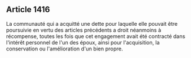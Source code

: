 Article 1416
----
La communauté qui a acquitté une dette pour laquelle elle pouvait être
poursuivie en vertu des articles précédents a droit néanmoins à récompense,
toutes les fois que cet engagement avait été contracté dans l'intérêt personnel
de l'un des époux, ainsi pour l'acquisition, la conservation ou l'amélioration
d'un bien propre.
